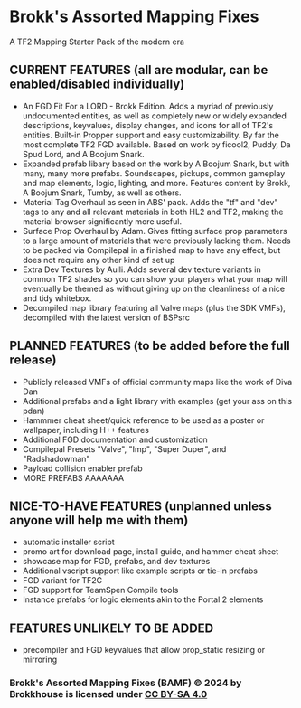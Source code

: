 # Brokk's Assorted Mapping Fixes
A TF2 Mapping Starter Pack of the modern era

## CURRENT FEATURES (all are modular, can be enabled/disabled individually)
- An FGD Fit For a LORD - Brokk Edition. Adds a myriad of previously undocumented entities, as well as completely new or widely expanded descriptions, keyvalues, display changes, and icons for all of TF2's entities. Built-in Propper support and easy customizability. By far the most complete TF2 FGD available. Based on work by ficool2, Puddy, Da Spud Lord, and A Boojum Snark.
- Expanded prefab libary based on the work by A Boojum Snark, but with many, many more prefabs. Soundscapes, pickups, common gameplay and map elements, logic, lighting, and more. Features content by Brokk, A Boojum Snark, Tumby, as well as others.
- Material Tag Overhaul as seen in ABS' pack. Adds the "tf" and "dev" tags to any and all relevant materials in both HL2 and TF2, making the material browser significantly more useful.
- Surface Prop Overhaul by Adam. Gives fitting surface prop parameters to a large amount of materials that were previously lacking them. Needs to be packed via Compilepal in a finished map to have any effect, but does not require any other kind of set up
- Extra Dev Textures by Aulli. Adds several dev texture variants in common TF2 shades so you can show your players what your map will eventually be themed as without giving up on the cleanliness of a nice and tidy whitebox.
- Decompiled map library featuring all Valve maps (plus the SDK VMFs), decompiled with the latest version of BSPsrc

## PLANNED FEATURES (to be added before the full release)
- Publicly released VMFs of official community maps like the work of Diva Dan
- Additional prefabs and a light library with examples (get your ass on this pdan)
- Hammmer cheat sheet/quick reference to be used as a poster or wallpaper, including H++ features
- Additional FGD documentation and customization
- Compilepal Presets "Valve", "Imp", "Super Duper", and "Radshadowman"
- Payload collision enabler prefab
- MORE PREFABS AAAAAAA

## NICE-TO-HAVE FEATURES (unplanned unless anyone will help me with them)
- automatic installer script
- promo art for download page, install guide, and hammer cheat sheet
- showcase map for FGD, prefabs, and dev textures
- Additional vscript support like example scripts or tie-in prefabs
- FGD variant for TF2C
- FGD support for TeamSpen Compile tools
- Instance prefabs for logic elements akin to the Portal 2 elements

## FEATURES UNLIKELY TO BE ADDED
- precompiler and FGD keyvalues that allow prop_static resizing or mirroring

### Brokk's Assorted Mapping Fixes (BAMF) © 2024 by Brokkhouse is licensed under [CC BY-SA 4.0 ](https://creativecommons.org/licenses/by-sa/4.0/)